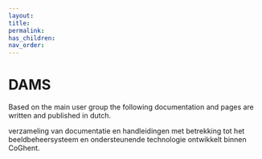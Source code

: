 ```yaml
--- 
layout: 
title: 
permalink: 
has_children: 
nav_order: 
---
```



# DAMS

Based on the main user group the following documentation and pages are written and published in dutch. 

verzameling van documentatie en handleidingen met betrekking tot het beeldbeheersysteem en ondersteunende technologie ontwikkelt binnen CoGhent.
